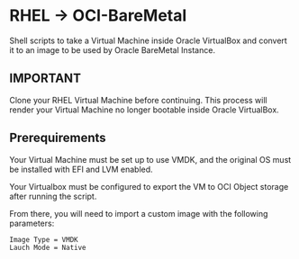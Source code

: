# RHEL → OCI-BareMetal

Shell scripts to take a Virtual Machine inside Oracle VirtualBox and convert it to an image to be used by Oracle BareMetal Instance.

## IMPORTANT

Clone your RHEL Virtual Machine before continuing. This process will render your Virtual Machine no longer bootable inside Oracle VirtualBox.

## Prerequirements

Your Virtual Machine must be set up to use VMDK, and the original OS must be installed with EFI and LVM enabled.

Your Virtualbox must be configured to export the VM to OCI Object storage after running the script.

From there, you will need to import a custom image with the following parameters:
	
	Image Type = VMDK
	Lauch Mode = Native

